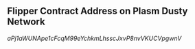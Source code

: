 ## Flipper Contract Address on Plasm Dusty Network

*aPj1aWUNApe1cFcqM99eYchkmLhsscJxvP8nvVKUCVpgwnV*

